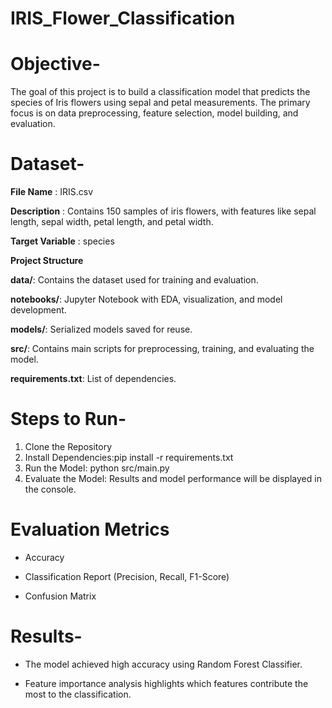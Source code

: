 # IRIS_Flower_Classification

# Objective-
The goal of this project is to build a classification model that predicts the species of Iris flowers using sepal and petal measurements. The primary focus is on data preprocessing, feature selection, model building, and evaluation.

# Dataset-
**File Name** : IRIS.csv

**Description** : Contains 150 samples of iris flowers, with features like sepal length, sepal width, petal length, and petal width.

**Target Variable** : species 

**Project Structure**

**data/**: Contains the dataset used for training and evaluation.

**notebooks/**: Jupyter Notebook with EDA, visualization, and model development.

**models/**: Serialized models saved for reuse.

**src/**: Contains main scripts for preprocessing, training, and evaluating the model.

**requirements.txt**: List of dependencies.

# Steps to Run-

1. Clone the Repository
2. Install Dependencies:pip install -r requirements.txt
3. Run the Model: python src/main.py
4. Evaluate the Model: Results and model performance will be displayed in the console.

# Evaluation Metrics
  - Accuracy

  - Classification Report (Precision, Recall, F1-Score)

 -  Confusion Matrix

# Results-

 - The model achieved high accuracy using Random Forest Classifier.

 - Feature importance analysis highlights which features contribute the most to the classification.

